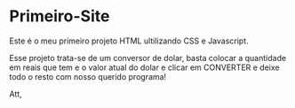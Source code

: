 # Primeiro-Site
Este é o meu primeiro projeto HTML ultilizando CSS e Javascript.

Esse projeto trata-se de um conversor de dolar, basta colocar a quantidade em reais que tem e o valor atual do dolar e clicar em CONVERTER e deixe todo o resto com nosso querido programa!

Att,
